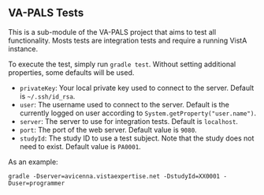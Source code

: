 ## VA-PALS Tests

This is a sub-module of the VA-PALS project that aims to test all functionality. Mosts tests are integration tests and 
require a running VistA instance.

To execute the test, simply run `gradle test`. Without setting additional properties, some defaults will be used.

- `privateKey`: Your local private key used to connect to the server. Default is `~/.ssh/id_rsa`.
- `user`: The username used to connect to the server. Default is the currently logged on user according to `System.getProperty("user.name")`.
- `server`: The server to use for integration tests. Default is `localhost`.
- `port`: The port of the web server. Default value is `9080`.
- `studyId`: The study ID to use a test subject. Note that the study does not need to exist. Default value is `PA0001`.

As an example:

    gradle -Dserver=avicenna.vistaexpertise.net -DstudyId=XX0001 -Duser=programmer
      